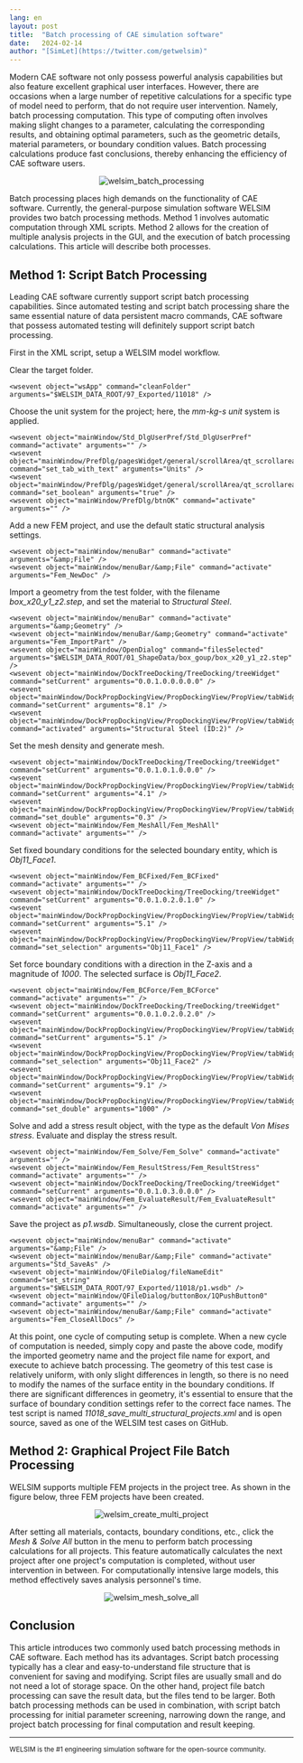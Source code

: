 ```yaml
---
lang: en
layout: post
title:  "Batch processing of CAE simulation software"
date:   2024-02-14
author: "[SimLet](https://twitter.com/getwelsim)"
---
```



Modern CAE software not only possess powerful analysis capabilities but also feature excellent graphical user interfaces. However, there are occasions when a large number of repetitive calculations for a specific type of model need to perform, that do not require user intervention. Namely, batch processing computation. This type of computing often involves making slight changes to a parameter, calculating the corresponding results, and obtaining optimal parameters, such as the geometric details, material parameters, or boundary condition values. Batch processing calculations produce fast conclusions, thereby enhancing the efficiency of CAE software users.
<p align="center">
  <img src="\assets\blog\20240214\welsim_batch_processing.png" alt="welsim_batch_processing" />
</p>


Batch processing places high demands on the functionality of CAE software. Currently, the general-purpose simulation software WELSIM provides two batch processing methods. Method 1 involves automatic computation through XML scripts. Method 2 allows for the creation of multiple analysis projects in the GUI, and the execution of batch processing calculations. This article will describe both processes.


## Method 1: Script Batch Processing
Leading CAE software currently support script batch processing capabilities. Since automated testing and script batch processing share the same essential nature of data persistent macro commands, CAE software that possess automated testing will definitely support script batch processing.



First in the XML script, setup a WELSIM model workflow.

Clear the target folder.
```
<wsevent object="wsApp" command="cleanFolder" arguments="$WELSIM_DATA_ROOT/97_Exported/11018" />
```

Choose the unit system for the project; here, the *mm-kg-s unit* system is applied.
```
<wsevent object="mainWindow/Std_DlgUserPref/Std_DlgUserPref" command="activate" arguments="" />
<wsevent object="mainWindow/PrefDlg/pagesWidget/general/scrollArea/qt_scrollarea_viewport/contents/tabWidget/qt_tabwidget_tabbar" command="set_tab_with_text" arguments="Units" />
<wsevent object="mainWindow/PrefDlg/pagesWidget/general/scrollArea/qt_scrollarea_viewport/contents/tabWidget/qt_tabwidget_stackedwidget/tabUnits/groupBoxUnits/radioUnitsMMKS" command="set_boolean" arguments="true" />
<wsevent object="mainWindow/PrefDlg/btnOK" command="activate" arguments="" />
```

Add a new FEM project, and use the default static structural analysis settings.
```
<wsevent object="mainWindow/menuBar" command="activate" arguments="&amp;File" />
<wsevent object="mainWindow/menuBar/&amp;File" command="activate" arguments="Fem_NewDoc" />
```

Import a geometry from the test folder, with the filename *box_x20_y1_z2.step*, and set the material to *Structural Steel*.
```
<wsevent object="mainWindow/menuBar" command="activate" arguments="&amp;Geometry" />
<wsevent object="mainWindow/menuBar/&amp;Geometry" command="activate" arguments="Fem_ImportPart" />
<wsevent object="mainWindow/OpenDialog" command="filesSelected" arguments="$WELSIM_DATA_ROOT/01_ShapeData/box_goup/box_x20_y1_z2.step" />
<wsevent object="mainWindow/DockTreeDocking/TreeDocking/treeWidget" command="setCurrent" arguments="0.0.1.0.0.0.0.0" />
<wsevent object="mainWindow/DockPropDockingView/PropDockingView/PropView/tabWidget/qt_tabwidget_stackedwidget/propertyData" command="setCurrent" arguments="8.1" />
<wsevent object="mainWindow/DockPropDockingView/PropDockingView/PropView/tabWidget/qt_tabwidget_stackedwidget/propertyData/qt_scrollarea_viewport/11Material" command="activated" arguments="Structural Steel (ID:2)" />
```

Set the mesh density and generate mesh.
```
<wsevent object="mainWindow/DockTreeDocking/TreeDocking/treeWidget" command="setCurrent" arguments="0.0.1.0.1.0.0.0" />
<wsevent object="mainWindow/DockPropDockingView/PropDockingView/PropView/tabWidget/qt_tabwidget_stackedwidget/propertyData" command="setCurrent" arguments="4.1" />
<wsevent object="mainWindow/DockPropDockingView/PropDockingView/PropView/tabWidget/qt_tabwidget_stackedwidget/propertyData/qt_scrollarea_viewport/7MaximumSize" command="set_double" arguments="0.3" />
<wsevent object="mainWindow/Fem_MeshAll/Fem_MeshAll" command="activate" arguments="" />
```

Set fixed boundary conditions for the selected boundary entity, which is *Obj11_Face1*.
```
<wsevent object="mainWindow/Fem_BCFixed/Fem_BCFixed" command="activate" arguments="" />
<wsevent object="mainWindow/DockTreeDocking/TreeDocking/treeWidget" command="setCurrent" arguments="0.0.1.0.2.0.1.0" />
<wsevent object="mainWindow/DockPropDockingView/PropDockingView/PropView/tabWidget/qt_tabwidget_stackedwidget/propertyData" command="setCurrent" arguments="5.1" />
<wsevent object="mainWindow/DockPropDockingView/PropDockingView/PropView/tabWidget/qt_tabwidget_stackedwidget/propertyData/qt_scrollarea_viewport/12Geometry/12SelBtnOK" command="set_selection" arguments="Obj11_Face1" />
```

Set force boundary conditions with a direction in the Z-axis and a magnitude of *1000*. The selected surface is *Obj11_Face2*.
```
<wsevent object="mainWindow/Fem_BCForce/Fem_BCForce" command="activate" arguments="" />
<wsevent object="mainWindow/DockTreeDocking/TreeDocking/treeWidget" command="setCurrent" arguments="0.0.1.0.2.0.2.0" />
<wsevent object="mainWindow/DockPropDockingView/PropDockingView/PropView/tabWidget/qt_tabwidget_stackedwidget/propertyData" command="setCurrent" arguments="5.1" />
<wsevent object="mainWindow/DockPropDockingView/PropDockingView/PropView/tabWidget/qt_tabwidget_stackedwidget/propertyData/qt_scrollarea_viewport/13Geometry/13SelBtnOK" command="set_selection" arguments="Obj11_Face2" />
<wsevent object="mainWindow/DockPropDockingView/PropDockingView/PropView/tabWidget/qt_tabwidget_stackedwidget/propertyData" command="setCurrent" arguments="9.1" />
<wsevent object="mainWindow/DockPropDockingView/PropDockingView/PropView/tabWidget/qt_tabwidget_stackedwidget/propertyData/qt_scrollarea_viewport/13ForceZConstant/quantitySpinBox" command="set_double" arguments="1000" />
```

Solve and add a stress result object, with the type as the default *Von Mises stress*. Evaluate and display the stress result.
```
<wsevent object="mainWindow/Fem_Solve/Fem_Solve" command="activate" arguments="" />
<wsevent object="mainWindow/Fem_ResultStress/Fem_ResultStress" command="activate" arguments="" />
<wsevent object="mainWindow/DockTreeDocking/TreeDocking/treeWidget" command="setCurrent" arguments="0.0.1.0.3.0.0.0" />
<wsevent object="mainWindow/Fem_EvaluateResult/Fem_EvaluateResult" command="activate" arguments="" />
```

Save the project as *p1.wsdb*. Simultaneously, close the current project.
```
<wsevent object="mainWindow/menuBar" command="activate" arguments="&amp;File" />
<wsevent object="mainWindow/menuBar/&amp;File" command="activate" arguments="Std_SaveAs" />
<wsevent object="mainWindow/QFileDialog/fileNameEdit" command="set_string" arguments="$WELSIM_DATA_ROOT/97_Exported/11018/p1.wsdb" />
<wsevent object="mainWindow/QFileDialog/buttonBox/1QPushButton0" command="activate" arguments="" />
<wsevent object="mainWindow/menuBar/&amp;File" command="activate" arguments="Fem_CloseAllDocs" />
```

At this point, one cycle of computing setup is complete. When a new cycle of computation is needed, simply copy and paste the above code, modify the imported geometry name and the project file name for export, and execute to achieve batch processing. The geometry of this test case is relatively uniform, with only slight differences in length, so there is no need to modify the names of the surface entity in the boundary conditions. If there are significant differences in geometry, it's essential to ensure that the surface of boundary condition settings refer to the correct face names.
The test script is named *11018_save_multi_structural_projects.xml* and is open source, saved as one of the WELSIM test cases on GitHub.


## Method 2: Graphical Project File Batch Processing
WELSIM supports multiple FEM projects in the project tree. As shown in the figure below, three FEM projects have been created.
<p align="center">
  <img src="\assets\blog\20240214\welsim_create_multi_project.png" alt="welsim_create_multi_project" />
</p>


After setting all materials, contacts, boundary conditions, etc., click the *Mesh & Solve All* button in the menu to perform batch processing calculations for all projects. This feature automatically calculates the next project after one project's computation is completed, without user intervention in between. For computationally intensive large models, this method effectively saves analysis personnel's time.
<p align="center">
  <img src="\assets\blog\20240214\welsim_mesh_solve_all.png" alt="welsim_mesh_solve_all" />
</p>


## Conclusion
This article introduces two commonly used batch processing methods in CAE software. Each method has its advantages. Script batch processing typically has a clear and easy-to-understand file structure that is convenient for saving and modifying. Script files are usually small and do not need a lot of storage space. On the other hand, project file batch processing can save the result data, but the files tend to be larger. Both batch processing methods can be used in combination, with script batch processing for initial parameter screening, narrowing down the range, and project batch processing for final computation and result keeping.

---
<small>
WELSIM is the #1 engineering simulation software for the open-source community.
</small>
